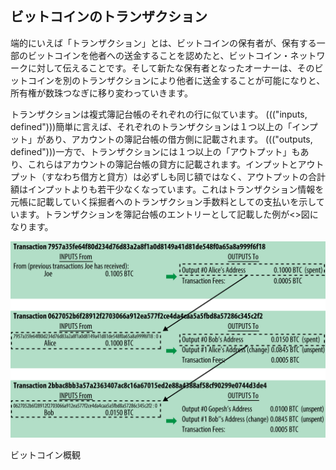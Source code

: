 ## ビットコインのトランザクション

端的にいえば「トランザクション」とは、ビットコインの保有者が、保有する一部のビットコインを他者への送金することを認めたと、ビットコイン・ネットワークに対して伝えることです。そして新たな保有者となったオーナーは、そのビットコインを別のトランザクションにより他者に送金することが可能になりと、所有権が数珠つなぎに移り変わっていきます。

トランザクションは複式簿記台帳のそれぞれの行に似ています。 ((("inputs, defined")))簡単に言えば、それぞれのトランザクションは１つ以上の「インプット」があり、アカウントの簿記台帳の借方側に記載されます。 ((("outputs, defined")))一方で、トランザクションには１つ以上の「アウトプット」もあり、これらはアカウントの簿記台帳の貸方に記載されます。インプットとアウトプット（すなわち借方と貸方）は必ずしも同じ額ではなく、アウトプットの合計額はインプットよりも若干少なくなっています。これはトランザクション情報を元帳に記載していく採掘者へのトランザクション手数料としての支払いを示しています。トランザクションを簿記台帳のエントリーとして記載した例が<<transaction-double-entry>>図になります。

!["複式簿記台帳として見るトランザクション"](00_images/msbt_0204.png "複式簿記台帳として見るトランザクション")

ビットコイン概観
